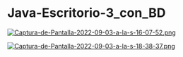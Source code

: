 # Java-Escritorio-3_con_BD

[![Captura-de-Pantalla-2022-09-03-a-la-s-16-07-52.png](https://i.postimg.cc/rsBBsbvn/Captura-de-Pantalla-2022-09-03-a-la-s-16-07-52.png)](https://postimg.cc/K35qs9cB)

[![Captura-de-Pantalla-2022-09-03-a-la-s-18-38-37.png](https://i.postimg.cc/7hJvxDQJ/Captura-de-Pantalla-2022-09-03-a-la-s-18-38-37.png)](https://postimg.cc/ZvmsHkmJ)
